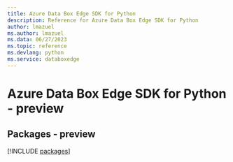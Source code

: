 ```yaml
---
title: Azure Data Box Edge SDK for Python
description: Reference for Azure Data Box Edge SDK for Python
author: lmazuel
ms.author: lmazuel
ms.data: 06/27/2023
ms.topic: reference
ms.devlang: python
ms.service: databoxedge
---
```

# Azure Data Box Edge SDK for Python - preview
## Packages - preview
[!INCLUDE [packages](data-box-edge-index.md)]